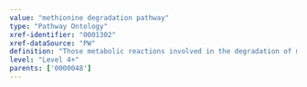 ```yaml
---
value: "methionine degradation pathway"
type: "Pathway Ontology"
xref-identifier: "0001302"
xref-dataSource: "PW"
definition: "Those metabolic reactions involved in the degradation of methionine. In higher organisms methionine is either recycled via the remethylation pathways or is converted to cysteine via the transsulfuration pathway of homocysteine metabolism. In fungi, plants and bacteria, methionine can be processed to compounds such as methionol and/or 2-oxobutanoate."
level: "Level 4+"
parents: ['0000048']
---
```

